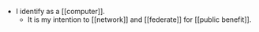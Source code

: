 - I identify as a [[computer]].
	- It is my intention to [[network]] and [[federate]] for [[public benefit]].